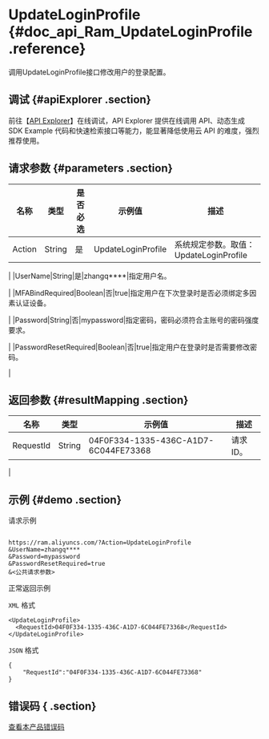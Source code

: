 # UpdateLoginProfile {#doc_api_Ram_UpdateLoginProfile .reference}

调用UpdateLoginProfile接口修改用户的登录配置。

## 调试 {#apiExplorer .section}

前往【[API Explorer](https://api.aliyun.com/#product=Ram&api=UpdateLoginProfile)】在线调试，API Explorer 提供在线调用 API、动态生成 SDK Example 代码和快速检索接口等能力，能显著降低使用云 API 的难度，强烈推荐使用。

## 请求参数 {#parameters .section}

|名称|类型|是否必选|示例值|描述|
|--|--|----|---|--|
|Action|String|是|UpdateLoginProfile|系统规定参数。取值：UpdateLoginProfile

 |
|UserName|String|是|zhangq\*\*\*\*|指定用户名。

 |
|MFABindRequired|Boolean|否|true|指定用户在下次登录时是否必须绑定多因素认证设备。

 |
|Password|String|否|mypassword|指定密码，密码必须符合主账号的密码强度要求。

 |
|PasswordResetRequired|Boolean|否|true|指定用户在登录时是否需要修改密码。

 |

## 返回参数 {#resultMapping .section}

|名称|类型|示例值|描述|
|--|--|---|--|
|RequestId|String|04F0F334-1335-436C-A1D7-6C044FE73368|请求ID。

 |

## 示例 {#demo .section}

请求示例

``` {#request_demo}

https://ram.aliyuncs.com/?Action=UpdateLoginProfile
&UserName=zhangq****
&Password=mypassword
&PasswordResetRequired=true
&<公共请求参数>

```

正常返回示例

`XML` 格式

``` {#xml_return_success_demo}
<UpdateLoginProfile>
  <RequestId>04F0F334-1335-436C-A1D7-6C044FE73368</RequestId>
</UpdateLoginProfile>

```

`JSON` 格式

``` {#json_return_success_demo}
{
	"RequestId":"04F0F334-1335-436C-A1D7-6C044FE73368"
}
```

## 错误码 { .section}

[查看本产品错误码](https://error-center.aliyun.com/status/product/Ram)

